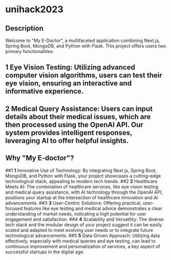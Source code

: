 # unihack2023
## **Description**
Welcome to "My E-Doctor", a multifaceted application combining Next.js, Spring Boot, MongoDB, and Python with Flask. This project offers users two primary functionalities:

## **1** Eye Vision Testing: Utilizing advanced computer vision algorithms, users can test their eye vision, ensuring an interactive and informative experience.
## **2** Medical Query Assistance: Users can input details about their medical issues, which are then processed using the OpenAI API. Our system provides intelligent responses, leveraging AI to offer helpful insights.

## **Why "My E-doctor"?**
##1 **1** Innovative Use of Technology: By integrating Next.js, Spring Boot, MongoDB, and Python with Flask, your project showcases a cutting-edge technological stack, appealing to modern tech trends.
##2 **2** Healthcare Meets AI: The combination of healthcare services, like eye vision testing and medical query assistance, with AI technology through the OpenAI API, positions your startup at the intersection of healthcare innovation and AI advancements.
##3 **3** User-Centric Solutions: Offering practical, user-focused features like eye testing and medical advice demonstrates a clear understanding of market needs, indicating a high potential for user engagement and satisfaction.
##4 **4** Scalability and Versatility: The diverse tech stack and the modular design of your project suggest it can be easily scaled and adapted to meet evolving user needs or to integrate future technological advancements.
##5 **5** Data-Driven Approach: Utilizing data effectively, especially with medical queries and eye testing, can lead to continuous improvement and personalization of services, a key aspect of successful startups in the digital age.
